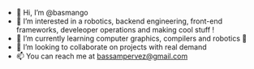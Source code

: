 - 👋 Hi, I’m @basmango
- 👀 I’m interested in a robotics, backend engineering, front-end frameworks, develeoper operations and making cool stuff !
- 🌱 I’m currently learning computer graphics, compilers and robotics 🤖
- 💞️ I’m looking to collaborate on projects with real demand
- 📫 You can reach me at bassampervez@gmail.com

<!---
basmango/basmango is a ✨ special ✨ repository because its `README.md` (this file) appears on your GitHub profile.
You can click the Preview link to take a look at your changes.
--->
